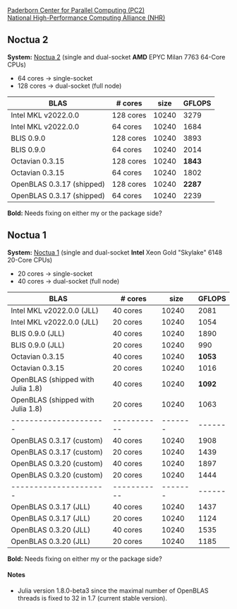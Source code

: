 [Paderborn Center for Parallel Computing (PC2)](https://pc2.uni-paderborn.de/)    
[National High-Performance Computing Alliance (NHR)](https://www.nhr-verein.de/)

## Noctua 2

**System:** [Noctua 2](https://pc2.uni-paderborn.de/hpc-services/available-systems/noctua2) (single and dual-socket **AMD** EPYC Milan 7763 64-Core CPUs)
* 64 cores -> single-socket
* 128 cores -> dual-socket (full node)

| BLAS | # cores | size | GFLOPS |
|---------------------|-----------|-------|------|
| Intel MKL v2022.0.0 | 128 cores | 10240 | 3279 |
| Intel MKL v2022.0.0 | 64 cores  | 10240 | 1684 |
| BLIS 0.9.0          | 128 cores | 10240 | 3893 |
| BLIS 0.9.0          | 64 cores  | 10240 | 2014 |
| Octavian 0.3.15     | 128 cores | 10240 | **1843** |
| Octavian 0.3.15     | 64 cores  | 10240 | 1802 |
| OpenBLAS 0.3.17 (shipped)     | 128 cores | 10240 | **2287** |
| OpenBLAS 0.3.17 (shipped)     | 64 cores  | 10240 | 2239 |

**Bold:** Needs fixing on either my or the package side?

## Noctua 1

**System:** [Noctua 1](https://pc2.uni-paderborn.de/hpc-services/available-systems/noctua1) (single and dual-socket **Intel** Xeon Gold "Skylake" 6148 20-Core CPUs)
* 20 cores -> single-socket
* 40 cores -> dual-socket (full node)

| BLAS | # cores | size | GFLOPS |
|---------------------|-----------|-------|------|
| Intel MKL v2022.0.0 (JLL) | 40 cores | 10240 | 2081 |
| Intel MKL v2022.0.0 (JLL) | 20 cores  | 10240 | 1054 |
| BLIS 0.9.0 (JLL)          | 40 cores | 10240 | 1890 |
| BLIS 0.9.0 (JLL)          | 20 cores  | 10240 | 990 |
| Octavian 0.3.15     | 40 cores | 10240 | **1053** |
| Octavian 0.3.15     | 20 cores  | 10240 | 1016 |
| OpenBLAS (shipped with Julia 1.8)    | 40 cores | 10240 | **1092** |
| OpenBLAS (shipped with Julia 1.8)     | 20 cores  | 10240 | 1063 |
|---------------------|-----------|-------|------|
| OpenBLAS 0.3.17 (custom)    | 40 cores | 10240 | 1908 |
| OpenBLAS 0.3.17 (custom)     | 20 cores  | 10240 | 1439 |
| OpenBLAS 0.3.20 (custom)    | 40 cores | 10240 | 1897 |
| OpenBLAS 0.3.20 (custom)     | 20 cores  | 10240 | 1444 |
|---------------------|-----------|-------|------|
| OpenBLAS 0.3.17 (JLL)    | 40 cores | 10240 | 1437 |
| OpenBLAS 0.3.17 (JLL)     | 20 cores  | 10240 | 1124 |
| OpenBLAS 0.3.20 (JLL)    | 40 cores | 10240 | 1535 |
| OpenBLAS 0.3.20 (JLL)     | 20 cores  | 10240 | 1185 |

**Bold:** Needs fixing on either my or the package side?

#### Notes
* Julia version 1.8.0-beta3 since the maximal number of OpenBLAS threads is fixed to 32 in 1.7 (current stable version).
